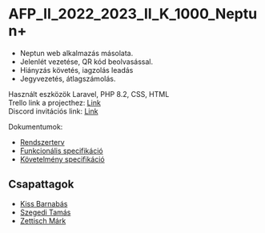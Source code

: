 # AFP_II_2022_2023_II_K_1000_Neptun+

- Neptun web alkalmazás másolata.
- Jelenlét vezetése, QR kód beolvasással.
- Hiányzás követés, iagzolás leadás
- Jegyvezetés, átlagszámolás.

Használt eszközök Laravel, PHP 8.2, CSS, HTML  
Trello link a projecthez: [Link](https://trello.com/invite/b/BFHQ3J6q/ATTI812be2078e644da7cc1ac139f88405b478A52D61/afp2)  
Discord invitációs link: [Link](https://discord.gg/rBXEBBbu)

Dokumentumok:
* [Rendszerterv]()
* [Funkcionális specifikáció]()
* [Követelmény specifikáció]()

## Csapattagok
* [Kiss Barnabás](https://github.com/babarni12)
* [Szegedi Tamás](https://github.com/Shinjiterubx)
* [Zettisch Márk](https://github.com/markzettisch)